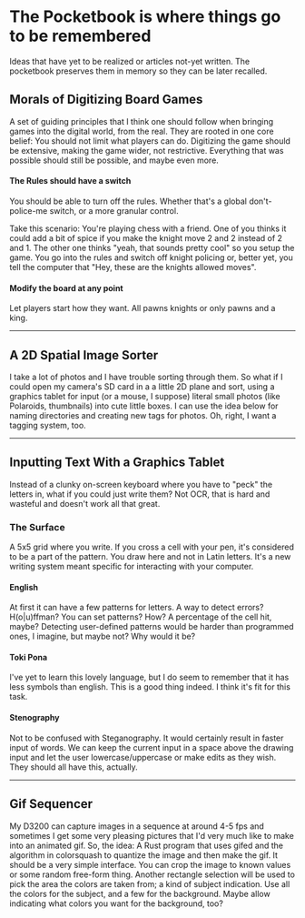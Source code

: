 # The Pocketbook is where things go to be remembered
Ideas that have yet to be realized or articles not-yet written. The pocketbook preserves them in memory so they can be later recalled.

## Morals of Digitizing Board Games
A set of guiding principles that I think one should follow when bringing games into the digital world, from the real. They are rooted in one core belief: You should not limit what players can do. Digitizing the game should be extensive, making the game wider, not restrictive. Everything that was possible should still be possible, and maybe even more.

#### The Rules should have a switch
You should be able to turn off the rules. Whether that's a global don't-police-me switch, or a more granular control.

Take this scenario:
You're playing chess with a friend. One of you thinks it could add a bit of spice if you make the knight move 2 and 2 instead of 2 and 1. The other one thinks "yeah, that sounds pretty cool" so you setup the game. You go into the rules and switch off knight policing or, better yet, you tell the computer that "Hey, these are the knights allowed moves".

#### Modify the board at any point
Let players start how they want. All pawns knights or only pawns and a king.

---

## A 2D Spatial Image Sorter
I take a lot of photos and I have trouble sorting through them. So what if I could open my camera's SD card in a a little 2D plane and sort, using a graphics tablet for input (or a mouse, I suppose) literal small photos (like Polaroids, thumbnails) into cute little boxes. I can use the idea below for naming directories and creating new tags for photos. Oh, right, I want a tagging system, too.

---

## Inputting Text With a Graphics Tablet
Instead of a clunky on-screen keyboard where you have to "peck" the letters in, what if you could just write them? Not OCR, that is hard and wasteful and doesn't work all that great. 

### The Surface
A 5x5 grid where you write. If you cross a cell with your pen, it's considered to be a part of the pattern. You draw here and not in Latin letters. It's a new writing system meant specific for interacting with your computer.

#### English
At first it can have a few patterns for letters. A way to detect errors? H(o|u)ffman? You can set patterns? How? A percentage of the cell hit, maybe? Detecting user-defined patterns would be harder than programmed ones, I imagine, but maybe not? Why would it be?

#### Toki Pona
I've yet to learn this lovely language, but I do seem to remember that it has less symbols than english. This is a good thing indeed. I think it's fit for this task.

#### Stenography
Not to be confused with Steganography. It would certainly result in faster input of words. We can keep the current input in a space above the drawing input and let the user lowercase/uppercase or make edits as they wish. They should all have this, actually.

---

## Gif Sequencer
My D3200 can capture images in a sequence at around 4-5 fps and sometimes I get some very pleasing pictures that I'd very much like to make into an animated gif. So, the idea:
A Rust program that uses gifed and the algorithm in colorsquash to quantize the image and then make the gif. It should be a very simple interface. You can crop the image to known values or some random free-form thing. Another rectangle selection will be used to pick the area the colors are taken from; a kind of subject indication. Use all the colors for the subject, and a few for the background. Maybe allow indicating what colors you want for the background, too?
